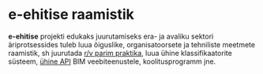 # e-ehitise raamistik
**e-ehitise** projekti edukaks juurutamiseks era- ja avaliku sektori äriprotsessides tuleb luua õiguslike, organisatoorsete ja tehniliste meetmete raamistik, sh juurutada <a href="http://www.buildingsmart.org/standards/technical-vision/open-standards-101/">r/v parim praktika</a>, luua ühine klassifikaatorite süsteem, [ühine API](https://github.com/BuildingSMART/BIMSie) BIM veebiteenustele, koolitusprogramm jne.
